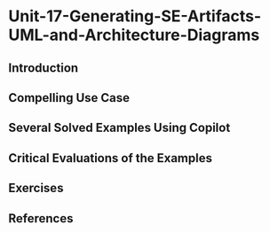 #  Unit-17-Generating-SE-Artifacts-UML-and-Architecture-Diagrams
## Introduction
## Compelling Use Case
## Several Solved Examples Using Copilot
## Critical Evaluations of the Examples
## Exercises
## References
